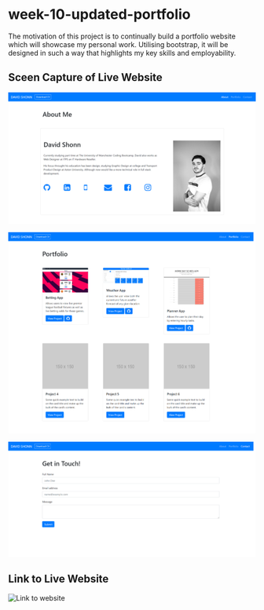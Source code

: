 # week-10-updated-portfolio

The motivation of this project is to continually build a portfolio website which will showcase my personal work. Utilising bootstrap, it will be designed in such a way that highlights my key skills and employability.

## Sceen Capture of Live Website

![WebPage ScreenCapture](./Assets/About-Capture.png/ "About Page Capture")

![WebPage ScreenCapture](./Assets/Portfolio-Capture.png/ "Portfolio Page Capture")

![WebPage ScreenCapture](./Assets/Contact-Capture.png/ "Contact Page Capture")

## Link to Live Website

![Link to website](https://davidlshonn.github.io/week-10-updated-portfolio/. "My Portfolio") 
